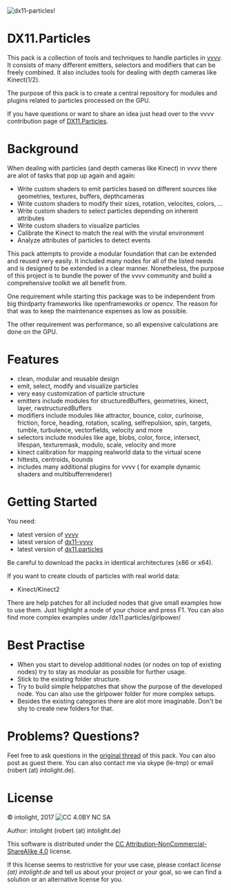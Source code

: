 ![dx11-particles!](https://raw.githubusercontent.com/letmp/dx11-particles/master/images/wallpaper-particles.png)

DX11.Particles
=================

This pack is a collection of tools and techniques to handle particles in [vvvv](https://vvvv.org/). It consists of many different emitters, selectors and modifiers that can be freely combined.
It also includes tools for dealing with depth cameras like Kinect(1/2).

The purpose of this pack is to create a central repository for modules and plugins related to particles processed on the GPU.

If you have questions or want to share an idea just head over to the vvvv contribution page of [DX11.Particles](https://vvvv.org/contribution/dx11.particles).

Background
==========

When dealing with particles (and depth cameras like Kinect) in vvvv there are alot of tasks that pop up again and again:
* Write custom shaders to emit particles based on different sources like geometries, textures, buffers, depthcameras
* Write custom shaders to modify their sizes, rotation, velocites, colors, ...
* Write custom shaders to select particles depending on inherent attributes
* Write custom shaders to visualize particles
* Calibrate the Kinect to match the real with the virutal environment
* Analyze attributes of particles to detect events

This pack attempts to provide a modular foundation that can be extended and reused very easily. It included many nodes for all of the listed needs and is designed to be extended in a clear manner.
Nonetheless, the purpose of this project is to bundle the power of the vvvv community and build a comprehensive toolkit we all benefit from.

One requirement while starting this package was to be independent from big thirdparty frameworks like openframeworks or opencv. The reason for that was to keep the maintenance expenses as low as possible.

The other requirement was performance, so all expensive calculations are done on the GPU.

Features
==========

* clean, modular and reusable design
* emit, select, modify and visualize particles
* very easy customization of particle structure
* emitters include modules for structuredBuffers, geometries, kinect, layer, rwstructuredBuffers
* modifiers include modules like attractor, bounce, color, curlnoise, friction, force, heading, rotation, scaling, selfrepulsion, spin, targets, tumble, turbulence, vectorfields, velocity and more
* selectors include modules like age, blobs, color, force, intersect, lifespan, texturemask, modulo, scale, velocity and more
* kinect calibration for mapping realworld data to the virtual scene
* hittests, centroids, bounds
* includes many additional plugins for vvvv ( for example dynamic shaders and multibufferrenderer)

Getting Started
===============

You need:
* latest version of [vvvv](https://vvvv.org/)
* latest version of [dx11-vvvv](https://vvvv.org/contribution/directx11-nodes)
* latest version of [dx11.particles](https://vvvv.org/contribution/dx11.particles)

Be careful to download the packs in identical architectures (x86 or x64).

If you want to create clouds of particles with real world data:
* Kinect/Kinect2

There are help patches for all included nodes that give small examples how to use them. Just highlight a node of your choice and press F1. You can also find more complex examples under /dx11.particles/girlpower/

Best Practise
============

* When you start to develop additional nodes (or nodes on top of existing nodes) try to stay as modular as possible for further usage.
* Stick to the existing folder structure.
* Try to build simple helppatches that show the purpose of the developed node. You can also use the girlpower folder for more complex setups.
* Besides the existing categories there are alot more imaginable. Don't be shy to create new folders for that.

Problems? Questions?
====================

Feel free to ask questions in the [original thread](http://vvvv.org/contribution/dx11.pointcloud) of this pack. You can also post as guest there.
You can also contact me via skype (le-tmp) or email (robert (at) intolight.de).


License
=======

© intolight, 2017
![CC 4.0BY NC SA](http://i.creativecommons.org/l/by-nc-sa/4.0/88x31.png)

Author: intolight (robert (at) intolight.de)

This software is distributed under the [CC Attribution-NonCommercial-ShareAlike 4.0](https://creativecommons.org/licenses/by-nc-sa/4.0/) license.

If this license seems to restrictive for your use case, please contact *license (at) intolight.de* and tell us about your project or your goal, so we can find a solution or an alternative license for you.
